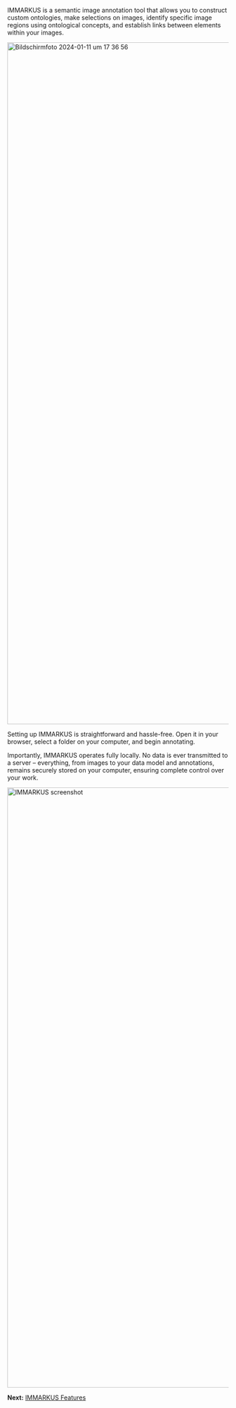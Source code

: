 IMMARKUS is a semantic image annotation tool that allows you to construct custom ontologies, make selections on images, identify specific image regions using ontological concepts, and establish links between elements within your images.

<img width="1552" alt="Bildschirmfoto 2024-01-11 um 17 36 56" src="https://github.com/rsimon/immarkus/assets/470971/f674d6bc-9339-4e4c-9db8-c3c229d82b29">

Setting up IMMARKUS is straightforward and hassle-free. Open it in your browser, select a folder on your computer, and begin annotating. 

Importantly, IMMARKUS operates fully locally. No data is ever transmitted to a server – everything, from images to your data model and annotations, remains securely stored on your computer, ensuring complete control over your work.

<img width="1366" alt="IMMARKUS screenshot" src="https://github.com/rsimon/immarkus/assets/470971/6aa05112-e36b-4588-910f-81f9029f338e">

__Next:__ [IMMARKUS Features](wiki/01-IMMARKUS-Features)
